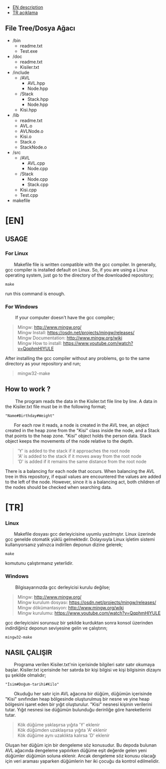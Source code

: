 - [EN description](#en)  
- [TR açıklama](#tr)

## File Tree/Dosya Ağacı

* /bin
  - readme.txt
  - Test.exe
* /doc
  - readme.txt
  - Kisiler.txt
* /include
  * /AVL
    - AVL.hpp
    - Node.hpp
  * /Stack
    - Stack.hpp
    - Node.hpp
  - Kisi.hpp
* /lib
  - readme.txt
  - AVL.o
  - AVLNode.o
  - Kisi.o
  - Stack.o
  - StackNode.o
* /src
  * /AVL
    - AVL.cpp
    - Node.cpp
  * /Stack
    - Node.cpp
    - Stack.cpp
  - Kisi.cpp
  - Test.cpp
* makefile


# [EN]
## USAGE
### For Linux
&emsp;&emsp;Makefile file is written compatible with the gcc compiler. In generally, gcc compiler is installed default on Linux. So, if you are using a Linux operating system, just go to the directory of the downloaded repository;

    make  

run this command is enough.

### For Windows
&emsp;&emsp; If your computer doesn't have the gcc compiler;

> Mingw: http://www.mingw.org/  
> Mingw Install: https://osdn.net/projects/mingw/releases/  
> Mingw Documentation: http://www.mingw.org/wiki  
> Mingw How to install: https://www.youtube.com/watch?v=QqphmHIYULE 

After installing the gcc compiler without any problems, go to the same directory as your repository and run;

> mingw32-make  

## How to work ?
&emsp;&emsp; The program reads the data in the Kisiler.txt file line by line. A data in the Kisiler.txt file must be in the following format;

    "Name#Birthday#Weight"  

&emsp;&emsp;For each row it reads, a node is created in the AVL tree, an object created in the heap zone from the "Kisi" class inside the node, and a Stack that points to the heap zone. "Kisi" object holds the person data. Stack object keeps the movements of the node relative to the depth.

> 'Y' is added to the stack if it approaches the root node  
> 'A' is added to the stack if it moves away from the root node  
> 'D' is added if it remains the same distance from the root node    

There is a balancing for each node that occurs. When balancing the AVL tree in this repository, if equal values are encountered the values are added to the left of the node. However, since it is a balancing act, both children of the nodes should be checked when searching data.

# [TR]
### Linux
&emsp;&emsp;Makefile dosyası gcc derleyicisine uyumlu yazılmıştır. Linux üzerinde gcc genelde otomatik yüklü gelmektedir. Dolayısıyla Linux işletim sistemi kullanıyorsanız yalnızca indirilen deponun dizine gelerek;

    make

komutunu çalıştırmanız yeterlidir.

### Windows
&emsp;&emsp; Bilgisayarınızda gcc derleyicisi kurulu değilse;

> Mingw: http://www.mingw.org/  
> Mingw kurulum dosyası: https://osdn.net/projects/mingw/releases/  
> Mingw dökümantasyon: http://www.mingw.org/wiki  
> Mingw kurulumu: https://www.youtube.com/watch?v=QqphmHIYULE  

gcc derleyicisini sorunsuz bir şekilde kurduktan sonra konsol üzerinden indirdiğiniz deponun seviyesine gelin ve çalıştırın;

    mingw32-make

## NASIL ÇALIŞIR
&emsp;&emsp;Programa verilen Kisiler.txt'nin içerisinde bilgileri satır satır okumaya başlar. Kisiler.txt içerisinde her satırda bir kişi bilgisi ve kişi bilgisinin dizaynı şu şekilde olmalıdır;

    "İsim#Doğum-tarihi#Kilo"

&emsp;&emsp;Okuduğu her satır için AVL ağacına bir düğüm, düğümün içerisinde "Kisi" sınıfından heap bölgesinde oluşturulmuş bir nesne ve yine heap bölgesini işaret eden bir yığıt oluşturulur. "Kisi" nesnesi kişinin verilerini tutar. Yığıt nesnesi ise düğümün bulunduğu derinliğe göre hareketlerini tutar.

> Kök düğüme yaklaşırsa yığıta 'Y' eklenir  
> Kök düğümden uzaklaşırsa yığıta 'A' eklenir  
> Kök düğüme aynı uzaklıkta kalırsa 'D' eklenir  

Oluşan her düğüm için bir dengeleme söz konusudur. Bu depoda bulunan AVL ağacında dengeleme yapılırken düğüme eşit değerde gelen yeni düğümler düğümün soluna eklenir. Ancak dengeleme söz konusu olacağı için veri araması yaparken düğümlerin her iki çocuğu da kontrol edilmelidir.
